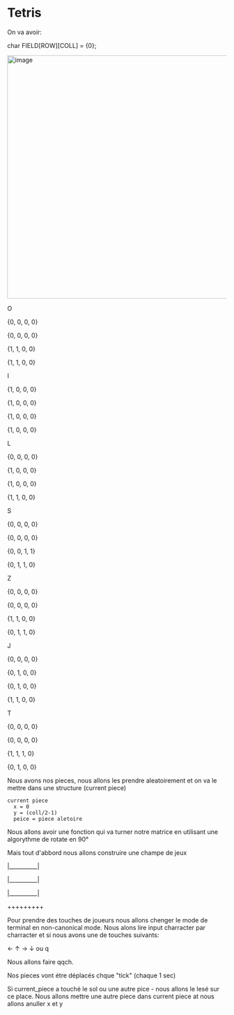 # Tetris

On va avoir:

char FIELD[ROW][COLL] = {0};

<img width="559" alt="image" src="https://github.com/mur4ik18/Tetris/assets/79057640/9af70031-d82b-470d-bbb0-82a345fee532">

O

{0, 0, 0, 0}

{0, 0, 0, 0}

{1, 1, 0, 0}

{1, 1, 0, 0}

I

{1, 0, 0, 0}

{1, 0, 0, 0}

{1, 0, 0, 0}

{1, 0, 0, 0}

L

{0, 0, 0, 0}

{1, 0, 0, 0}

{1, 0, 0, 0}

{1, 1, 0, 0}

S

{0, 0, 0, 0}

{0, 0, 0, 0}

{0, 0, 1, 1}

{0, 1, 1, 0}

Z

{0, 0, 0, 0}

{0, 0, 0, 0}

{1, 1, 0, 0}

{0, 1, 1, 0}

J

{0, 0, 0, 0}

{0, 1, 0, 0}

{0, 1, 0, 0}

{1, 1, 0, 0}

T

{0, 0, 0, 0}

{0, 0, 0, 0}

{1, 1, 1, 0}

{0, 1, 0, 0}

Nous avons nos pieces, nous allons les prendre aleatoirement et on va le mettre dans une structure (current piece)
```
current piece
  x = 0
  y = (coll/2-1)
  peice = piece aletoire
```
Nous allons avoir une fonction qui va turner notre matrice en utilisant une algorythme de rotate en 90°


Mais tout d'abbord nous allons construire une champe de jeux

|__________|

|__________|

|__________|

+++++++++


Pour prendre des touches de joueurs nous allons chenger le mode de terminal en non-canonical mode. Nous alons lire input charracter par charracter et si nous avons une de touches suivants:

← ↑ → ↓ ou q  

Nous allons faire qqch.

Nos pieces vont étre déplacés chque "tick" (chaque 1 sec)

Si current_piece a touché le sol ou une autre pice - nous allons le lesé sur ce place. Nous allons mettre une autre piece dans current piece at nous allons anuller x et y


